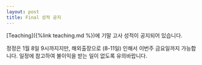```yaml
---
layout: post
title: Final 성적 공지
---
```


[Teaching]({%link teaching.md %})에 기말 고사 성적이 공지되어 있습니다.

정정은 1월 8일 9시까지지만, 해외출장으로 (8-11일) 인해서 이번주 금요일까지 가능합니다.
일정에 참고하여 불이익을 받는 일이 없도록 유의바랍니다.
